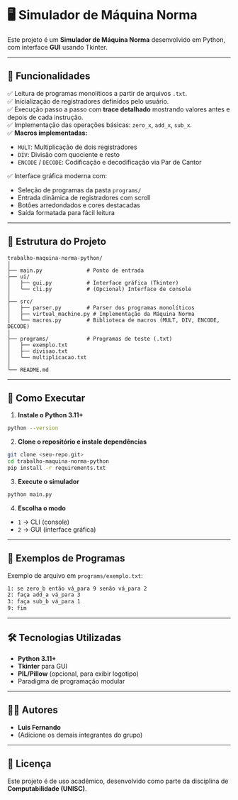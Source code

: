 # 🖥️ Simulador de Máquina Norma

Este projeto é um **Simulador de Máquina Norma** desenvolvido em Python, com interface **GUI** usando Tkinter.

---

## 📌 Funcionalidades

✅ Leitura de programas monolíticos a partir de arquivos `.txt`.  
✅ Inicialização de registradores definidos pelo usuário.  
✅ Execução passo a passo com **trace detalhado** mostrando valores antes e depois de cada instrução.  
✅ Implementação das operações básicas: `zero_x`, `add_x`, `sub_x`.  
✅ **Macros implementadas:**  
- `MULT`: Multiplicação de dois registradores  
- `DIV`: Divisão com quociente e resto  
- `ENCODE` / `DECODE`: Codificação e decodificação via Par de Cantor  

✅ Interface gráfica moderna com:  
- Seleção de programas da pasta `programs/`  
- Entrada dinâmica de registradores com scroll  
- Botões arredondados e cores destacadas  
- Saída formatada para fácil leitura  

---

## 📂 Estrutura do Projeto

```plaintext
trabalho-maquina-norma-python/
│
├── main.py              # Ponto de entrada
├── ui/
│   ├── gui.py           # Interface gráfica (Tkinter)
│   └── cli.py           # (Opcional) Interface de console
│
├── src/
│   ├── parser.py        # Parser dos programas monolíticos
│   ├── virtual_machine.py # Implementação da Máquina Norma
│   └── macros.py        # Biblioteca de macros (MULT, DIV, ENCODE, DECODE)
│
├── programs/            # Programas de teste (.txt)
│   ├── exemplo.txt
│   ├── divisao.txt
│   └── multiplicacao.txt
│
└── README.md
```

---

## 🚀 Como Executar

1. **Instale o Python 3.11+**
```bash
python --version
```

2. **Clone o repositório e instale dependências**
```bash
git clone <seu-repo.git>
cd trabalho-maquina-norma-python
pip install -r requirements.txt
```

3. **Execute o simulador**
```bash
python main.py
```

4. **Escolha o modo**
- `1` → CLI (console)
- `2` → GUI (interface gráfica)

---

## 🧪 Exemplos de Programas

Exemplo de arquivo em `programs/exemplo.txt`:

```txt
1: se zero_b então vá_para 9 senão vá_para 2
2: faça add_a vá_para 3
3: faça sub_b vá_para 1
9: fim
```

---

## 🛠 Tecnologias Utilizadas

- **Python 3.11+**
- **Tkinter** para GUI
- **PIL/Pillow** (opcional, para exibir logotipo)
- Paradigma de programação modular

---

## 👨‍💻 Autores

- **Luis Fernando**  
- (Adicione os demais integrantes do grupo)

---

## 📄 Licença

Este projeto é de uso acadêmico, desenvolvido como parte da disciplina de **Computabilidade (UNISC)**.
